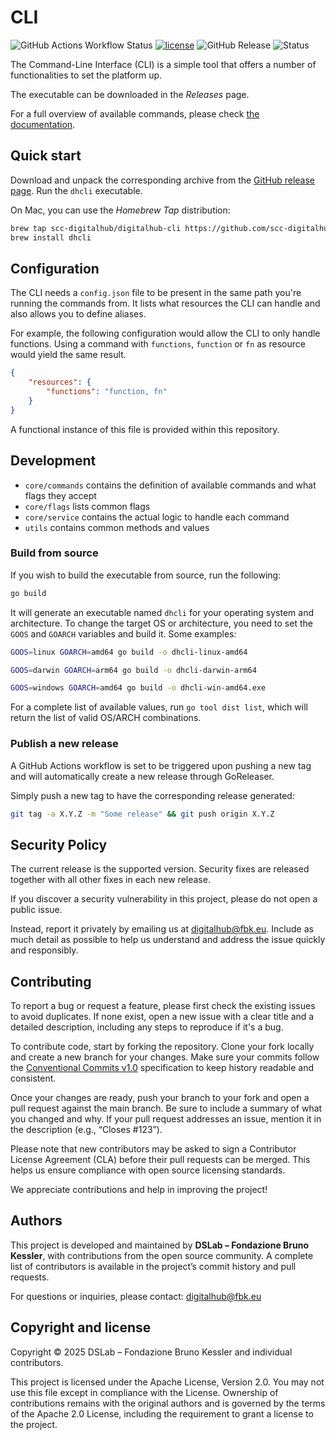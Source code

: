 # CLI

![GitHub Actions Workflow Status](https://img.shields.io/github/actions/workflow/status/scc-digitalhub/digitalhub-cli/release.yaml?event=release) [![license](https://img.shields.io/badge/license-Apache%202.0-blue)](https://github.com/scc-digitalhub/digitalhub-cli/LICENSE) ![GitHub Release](https://img.shields.io/github/v/release/scc-digitalhub/digitalhub-cli)
![Status](https://img.shields.io/badge/status-stable-gold)


The Command-Line Interface (CLI) is a simple tool that offers a number of functionalities to set the platform up.

The executable can be downloaded in the *Releases* page.

For a full overview of available commands, please check [the documentation](https://scc-digitalhub.github.io/docs/0.11/cli/commands/).

## Quick start

Download and unpack the corresponding archive from the [GitHub release page](https://github.com/scc-digitalhub/digitalhub-cli/releases). Run the ``dhcli`` executable. 

On Mac, you can use the *Homebrew Tap* distribution:

``` sh
brew tap scc-digitalhub/digitalhub-cli https://github.com/scc-digitalhub/digitalhub-cli
brew install dhcli
```

## Configuration

The CLI needs a `config.json` file to be present in the same path you're running the commands from. It lists what resources the CLI can handle and also allows you to define aliases.

For example, the following configuration would allow the CLI to only handle functions. Using a command with `functions`, `function` or `fn` as resource would yield the same result.

``` json
{
    "resources": {
        "functions": "function, fn"
    }
}
```

A functional instance of this file is provided within this repository.

## Development

- `core/commands` contains the definition of available commands and what flags they accept
- `core/flags` lists common flags
- `core/service` contains the actual logic to handle each command
- `utils` contains common methods and values

### Build from source

If you wish to build the executable from source, run the following:

``` sh
go build
```

It will generate an executable named `dhcli` for your operating system and architecture. To change the target OS or architecture, you need to set the `GOOS` and `GOARCH` variables and build it. Some examples:
``` sh
GOOS=linux GOARCH=amd64 go build -o dhcli-linux-amd64
```
``` sh
GOOS=darwin GOARCH=arm64 go build -o dhcli-darwin-arm64
```
``` sh
GOOS=windows GOARCH=amd64 go build -o dhcli-win-amd64.exe
```

For a complete list of available values, run `go tool dist list`, which will return the list of valid OS/ARCH combinations.

### Publish a new release

A GitHub Actions workflow is set to be triggered upon pushing a new tag and will automatically create a new release through GoReleaser.

Simply push a new tag to have the corresponding release generated:

``` sh
git tag -a X.Y.Z -m "Some release" && git push origin X.Y.Z
```

## Security Policy

The current release is the supported version. Security fixes are released together with all other fixes in each new release.

If you discover a security vulnerability in this project, please do not open a public issue.

Instead, report it privately by emailing us at digitalhub@fbk.eu. Include as much detail as possible to help us understand and address the issue quickly and responsibly.

## Contributing

To report a bug or request a feature, please first check the existing issues to avoid duplicates. If none exist, open a new issue with a clear title and a detailed description, including any steps to reproduce if it's a bug.

To contribute code, start by forking the repository. Clone your fork locally and create a new branch for your changes. Make sure your commits follow the [Conventional Commits v1.0](https://www.conventionalcommits.org/en/v1.0.0/) specification to keep history readable and consistent.

Once your changes are ready, push your branch to your fork and open a pull request against the main branch. Be sure to include a summary of what you changed and why. If your pull request addresses an issue, mention it in the description (e.g., “Closes #123”).

Please note that new contributors may be asked to sign a Contributor License Agreement (CLA) before their pull requests can be merged. This helps us ensure compliance with open source licensing standards.

We appreciate contributions and help in improving the project!

## Authors

This project is developed and maintained by **DSLab – Fondazione Bruno Kessler**, with contributions from the open source community. A complete list of contributors is available in the project’s commit history and pull requests.

For questions or inquiries, please contact: [digitalhub@fbk.eu](mailto:digitalhub@fbk.eu)

## Copyright and license

Copyright © 2025 DSLab – Fondazione Bruno Kessler and individual contributors.

This project is licensed under the Apache License, Version 2.0.
You may not use this file except in compliance with the License. Ownership of contributions remains with the original authors and is governed by the terms of the Apache 2.0 License, including the requirement to grant a license to the project.
